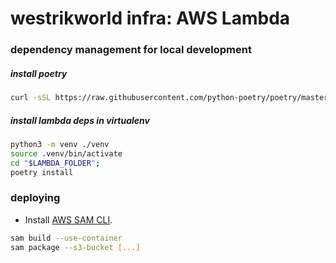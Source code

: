 # westrikworld infra: AWS Lambda

### dependency management for local development

##### install poetry

```sh
curl -sSL https://raw.githubusercontent.com/python-poetry/poetry/master/get-poetry.py | python
```

##### install lambda deps in virtualenv

```sh
python3 -m venv ./venv
source .venv/bin/activate
cd "$LAMBDA_FOLDER";
poetry install
```

### deploying

- Install [AWS SAM CLI](https://docs.aws.amazon.com/serverless-application-model/latest/developerguide/serverless-sam-cli-install.html).

```sh
sam build --use-container
sam package --s3-bucket [...]
```
